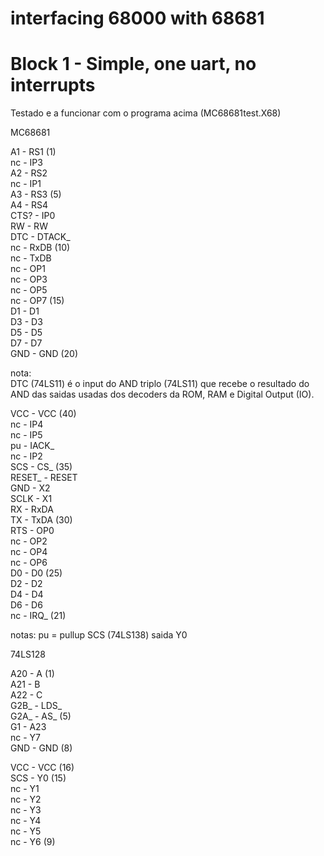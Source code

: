 # interfacing 68000 with 68681

# Block 1 - Simple, one uart, no interrupts  

Testado e a funcionar com o programa acima (MC68681test.X68)  

MC68681  

A1 - RS1 (1)  
nc - IP3  
A2 - RS2  
nc - IP1  
A3 - RS3 (5)  
A4 - RS4  
CTS? - IP0  
RW - RW  
DTC - DTACK_  
nc - RxDB (10)  
nc - TxDB  
nc - OP1  
nc - OP3  
nc - OP5  
nc - OP7 (15)  
D1 - D1  
D3 - D3  
D5 - D5  
D7 - D7  
GND - GND  (20)  

nota:  
DTC (74LS11) é o input do AND triplo (74LS11) que recebe o resultado do AND das saidas usadas dos decoders da ROM, RAM e Digital Output (IO).  
  
VCC - VCC (40)  
nc - IP4  
nc - IP5  
pu - IACK_  
nc - IP2  
SCS - CS_ (35)  
RESET_ - RESET  
GND - X2  
SCLK - X1  
RX - RxDA  
TX - TxDA (30)  
RTS - OP0  
nc - OP2  
nc - OP4  
nc - OP6  
D0 - D0 (25)  
D2 - D2  
D4 - D4  
D6 - D6  
nc - IRQ_ (21)  

notas: 
pu = pullup
SCS (74LS138) saida Y0  

74LS128  

A20 - A (1)  
A21 - B  
A22 - C  
G2B_ - LDS_  
G2A_ - AS_ (5)  
G1 - A23  
nc - Y7  
GND - GND (8)  

VCC - VCC  (16)  
SCS - Y0  (15)  
nc - Y1  
nc - Y2  
nc - Y3  
nc - Y4  
nc - Y5  
nc - Y6  (9)  




